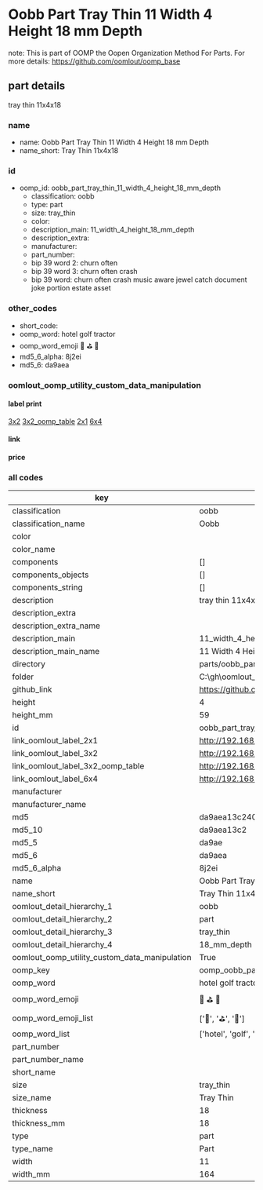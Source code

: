 # Oobb Part Tray Thin 11 Width 4 Height 18 mm Depth  

note: This is part of OOMP the Oopen Organization Method For Parts. For more details: https://github.com/oomlout/oomp_base

##  part details
  



tray thin 11x4x18



### name
* name: Oobb Part Tray Thin 11 Width 4 Height 18 mm Depth
* name_short: Tray Thin 11x4x18 
### id
* oomp_id: oobb_part_tray_thin_11_width_4_height_18_mm_depth
  * classification: oobb
  * type: part
  * size: tray_thin
  * color: 
  * description_main: 11_width_4_height_18_mm_depth
  * description_extra: 
  * manufacturer: 
  * part_number: 
  * bip 39 word 2: churn often
  * bip 39 word 3: churn often crash
  * bip 39 word: churn often crash music aware jewel catch document joke portion estate asset

### other_codes
* short_code: 
* oomp_word: hotel golf tractor
* oomp_word_emoji :hotel: :golf: :tractor:
* md5_6_alpha: 8j2ei
* md5_6: da9aea






### oomlout_oomp_utility_custom_data_manipulation
#### label print
[3x2](http://192.168.1.245:1112/?label=oomp%208j2ei)
[3x2_oomp_table](http://192.168.1.108:1112/?label=oomp%208j2ei)
[2x1](http://192.168.1.242:1112/?label=oomp%208j2ei)
[6x4](http://192.168.1.55:1112/?label=oomp%208j2ei)    

#### link

                              

#### price







### all codes 
| key | value |  
| --- | --- |  
| classification | oobb |  
| classification_name | Oobb |  
| color |  |  
| color_name |  |  
| components | [] |  
| components_objects | [] |  
| components_string | [] |  
| description | tray thin 11x4x18 |  
| description_extra |  |  
| description_extra_name |  |  
| description_main | 11_width_4_height_18_mm_depth |  
| description_main_name | 11 Width 4 Height 18 mm Depth |  
| directory | parts/oobb_part_tray_thin_11_width_4_height_18_mm_depth |  
| folder | C:\gh\oomlout_oobb_version_4_generated_parts\parts\oobb_part_tray_thin_11_width_4_height_18_mm_depth |  
| github_link | https://github.com/oomlout/oomlout_oomp_part_src/tree/main/parts/oobb_part_tray_thin_11_width_4_height_18_mm_depth |  
| height | 4 |  
| height_mm | 59 |  
| id | oobb_part_tray_thin_11_width_4_height_18_mm_depth |  
| link_oomlout_label_2x1 | http://192.168.1.242:1112/?label=oomp%208j2ei |  
| link_oomlout_label_3x2 | http://192.168.1.245:1112/?label=oomp%208j2ei |  
| link_oomlout_label_3x2_oomp_table | http://192.168.1.108:1112/?label=oomp%208j2ei |  
| link_oomlout_label_6x4 | http://192.168.1.55:1112/?label=oomp%208j2ei |  
| manufacturer |  |  
| manufacturer_name |  |  
| md5 | da9aea13c2406481df88291e64e66946 |  
| md5_10 | da9aea13c2 |  
| md5_5 | da9ae |  
| md5_6 | da9aea |  
| md5_6_alpha | 8j2ei |  
| name | Oobb Part Tray Thin 11 Width 4 Height 18 mm Depth |  
| name_short | Tray Thin 11x4x18  |  
| oomlout_detail_hierarchy_1 | oobb |  
| oomlout_detail_hierarchy_2 | part |  
| oomlout_detail_hierarchy_3 | tray_thin |  
| oomlout_detail_hierarchy_4 | 18_mm_depth |  
| oomlout_oomp_utility_custom_data_manipulation | True |  
| oomp_key | oomp_oobb_part_tray_thin_11_width_4_height_18_mm_depth |  
| oomp_word | hotel golf tractor |  
| oomp_word_emoji | :hotel: :golf: :tractor: |  
| oomp_word_emoji_list | [':hotel:', ':golf:', ':tractor:'] |  
| oomp_word_list | ['hotel', 'golf', 'tractor'] |  
| part_number |  |  
| part_number_name |  |  
| short_name |  |  
| size | tray_thin |  
| size_name | Tray Thin |  
| thickness | 18 |  
| thickness_mm | 18 |  
| type | part |  
| type_name | Part |  
| width | 11 |  
| width_mm | 164 |  
